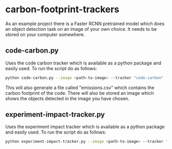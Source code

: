 # carbon-footprint-trackers

As an example project there is a Faster RCNN pretrained model which does an object detection task on an image of your own choice. It needs to be stored on your computer somewhere. 
## code-carbon.py 
Uses the code carbon tracker which is available as a python package and easily used. 
To run the script do as follows:

```bash
python code-carbon.py --image <path-to-image> --tracker "code-carbon"
```

This will also generate a file called "emissions.csv" which contains the carbon footprint of the code. There will also be stored an image which shows the objects detected in the image you have chosen.

## experiment-impact-tracker.py
Uses the experiment impact tracker which is available as a python package and easily used.
To run the script do as follows:

```bash
python experiment-impact-tracker.py --image <path-to-image> --tracker "experiment-impact"
```
